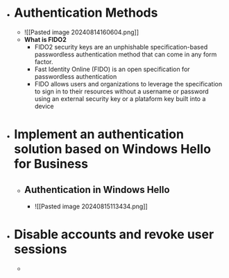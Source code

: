 - # Authentication Methods
	- ![[Pasted image 20240814160604.png]]
	- **What is FIDO2**
		- FIDO2 security keys are an unphishable specification-based passwordless authentication method that can come in any form factor.
		- Fast Identity Online (FIDO) is an open specification for passwordless authentication
		- FIDO allows users and organizations to leverage the specification to sign in to their resources without a username or password using an external security key or a plataform key built into a device
- # Implement an authentication solution based on Windows Hello for Business
	- ## Authentication in Windows Hello 
		- ![[Pasted image 20240815113434.png]]
- # Disable accounts and revoke user sessions
	- 